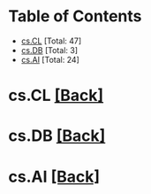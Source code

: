 <div id=toc></div>

# Table of Contents

- [cs.CL](#cs.CL) [Total: 47]
- [cs.DB](#cs.DB) [Total: 3]
- [cs.AI](#cs.AI) [Total: 24]


<div id='cs.CL'></div>

# cs.CL [[Back]](#toc)



<div id='cs.DB'></div>

# cs.DB [[Back]](#toc)



<div id='cs.AI'></div>

# cs.AI [[Back]](#toc)

